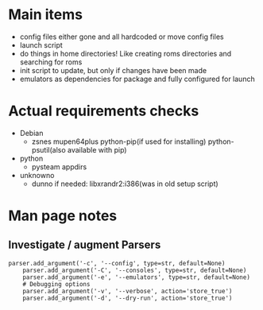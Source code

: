 # Main items

* config files either gone and all hardcoded or move config files
* launch script
* do things in home directories! Like creating roms directories and searching for roms
* init script to update, but only if changes have been made
*  emulators as dependencies for package and fully configured for launch

# Actual requirements checks

* Debian
  * zsnes mupen64plus python-pip(if used for installing) python-psutil(also available with pip)
* python
  * pysteam appdirs
* unknowno
  * dunno if needed: libxrandr2:i386(was in old setup script)

# Man page notes

## Investigate / augment Parsers
```
parser.add_argument('-c', '--config', type=str, default=None)
    parser.add_argument('-C', '--consoles', type=str, default=None)
    parser.add_argument('-e', '--emulators', type=str, default=None)
    # Debugging options
    parser.add_argument('-v', '--verbose', action='store_true')
    parser.add_argument('-d', '--dry-run', action='store_true')
```
